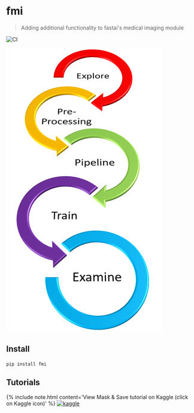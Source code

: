 # fmi
> Adding additional functionality to fastai's medical imaging module


![CI](https://github.com/asvcode/fmi/workflows/CI/badge.svg)

![](nbs\images\graphic6.PNG)

## Install

`pip install fmi`

## Tutorials

{% include note.html content='View Mask & Save tutorial on Kaggle (click on Kaggle icon)' %}
[![kaggle](images/kaggle.PNG)](https://www.kaggle.com/avirdee/mask-and-save-tutorial/)
